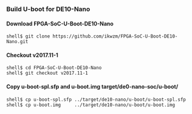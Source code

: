 ### Build U-boot for DE10-Nano

#### Download FPGA-SoC-U-Boot-DE10-Nano

```console
shell$ git clone https://github.com/ikwzm/FPGA-SoC-U-Boot-DE10-Nano.git
```

#### Checkout v2017.11-1

```console
shell$ cd FPGA-SoC-U-Boot-DE10-Nano
shell$ git checkout v2017.11-1
```
#### Copy u-boot-spl.sfp and u-boot.img target/de0-nano-soc/u-boot/

```console
shell$ cp u-boot-spl.sfp ../target/de10-nano/u-boot/u-boot-spl.sfp
shell$ cp u-boot.img     ../target/de10-nano/u-boot/u-boot.img
```

